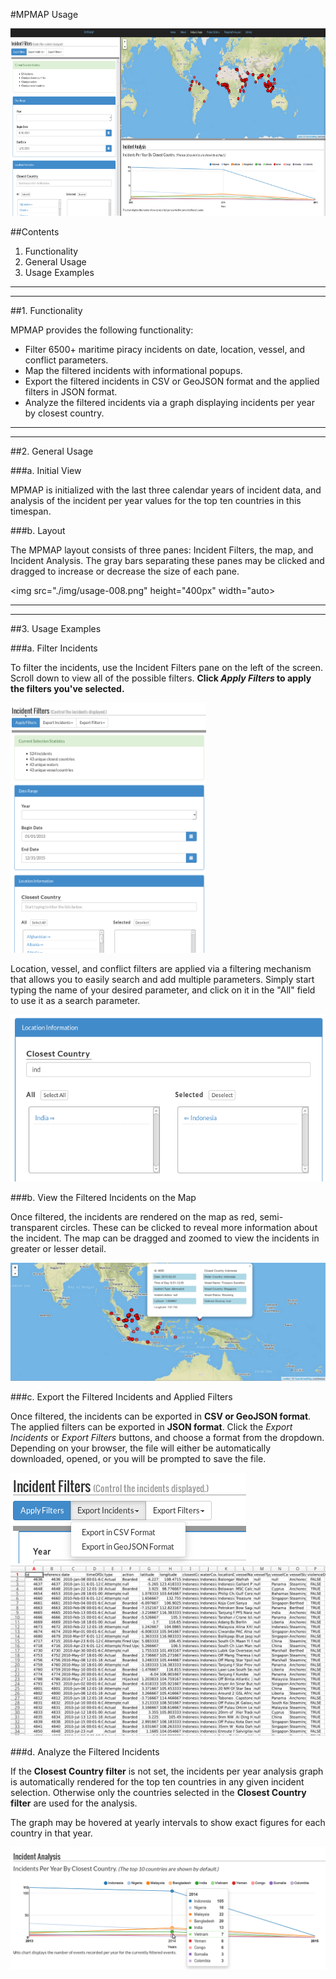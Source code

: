 #MPMAP Usage

<img src="./img/usage-001.png" height="300px" width="auto">

##Contents

1. Functionality
2. General Usage
3. Usage Examples

***
***

##1. Functionality

MPMAP provides the following functionality:

- Filter 6500+ maritime piracy incidents on date, location, vessel, and conflict parameters.
- Map the filtered incidents with informational popups.
- Export the filtered incidents in CSV or GeoJSON format and the applied filters in JSON format.
- Analyze the filtered incidents via a graph displaying incidents per year by closest country.

***
***

##2. General Usage

###a. Initial View

MPMAP is initialized with the last three calendar years of incident data, and analysis of the incident per year values for the top ten countries in this timespan.

###b. Layout

The MPMAP layout consists of three panes: Incident Filters, the map, and Incident Analysis. The gray bars separating these panes may be clicked and dragged to increase or decrease the size of each pane.

<img src="./img/usage-008.png" height="400px" width="auto>

***
***

##3. Usage Examples

###a. Filter Incidents

To filter the incidents, use the Incident Filters pane on the left of the screen. Scroll down to view all of the possible filters. **Click *Apply Filters* to apply the filters you've selected.**

<img src="./img/usage-002.png" height="400px" width="auto">

Location, vessel, and conflict filters are applied via a filtering mechanism that allows you to easily search and add multiple parameters. Simply start typing the name of your desired parameter, and click on it in the "All" field to use it as a search parameter.

<img src="./img/usage-003.png">

###b. View the Filtered Incidents on the Map

Once filtered, the incidents are rendered on the map as red, semi-transparent circles. These can be clicked to reveal more information about the incident. The map can be dragged and zoomed to view the incidents in greater or lesser detail.

<img src="./img/usage-004.png">

###c. Export the Filtered Incidents and Applied Filters

Once filtered, the incidents can be exported in **CSV or GeoJSON format**. The applied filters can be exported in **JSON format**. Click the *Export Incidents* or *Export Filters* buttons, and choose a format from the dropdown. Depending on your browser, the file will either be automatically downloaded, opened, or you will be prompted to save the file.

<img src="./img/usage-005.png">

<img src="./img/usage-006.png">

###d. Analyze the Filtered Incidents

If the **Closest Country filter** is not set, the incidents per year analysis graph is automatically rendered for the top ten countries in any given incident selection. Otherwise only the countries selected in the **Closest Country filter** are used for the analysis. 

The graph may be hovered at yearly intervals to show exact figures for each country in that year.

<img src="./img/usage-007.png">